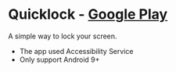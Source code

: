 # Quicklock - [Google Play](https://play.google.com/store/apps/details?id=com.superyao.quicklock)
A simple way to lock your screen.

* The app used Accessibility Service
* Only support Android 9+